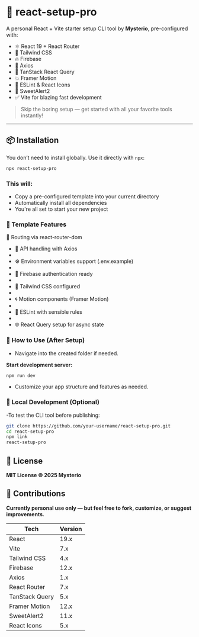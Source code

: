 # 🚀 react-setup-pro

A personal React + Vite starter setup CLI tool by **Mysterio**, pre-configured with:

- ⚛️ React 19 + React Router
- 🎨 Tailwind CSS
- 🔥 Firebase
- 🔁 Axios
- 🎯 TanStack React Query
- 💥 Framer Motion
- 🧠 ESLint & React Icons
- 🍃 SweetAlert2
- ✅ Vite for blazing fast development

> Skip the boring setup — get started with all your favorite tools instantly!

---

## 📦 Installation

You don’t need to install globally. Use it directly with `npx`:

```bash
npx react-setup-pro
```
### This will:
  - Copy a pre-configured template into your current directory
  - Automatically install all dependencies
  - You're all set to start your new project


### 📁 Template Features
🔄 Routing via react-router-dom

- 📡 API handling with Axios
- 
- ⚙️ Environment variables support (.env.example)
- 
- 🔐 Firebase authentication ready
- 
- 🎨 Tailwind CSS configured
- 
- 🌀 Motion components (Framer Motion)
- 
- 🚨 ESLint with sensible rules
- 
- 🌐 React Query setup for async state


### 🧪 How to Use (After Setup)
  - Navigate into the created folder if needed.

**Start development server:**
```bash
npm run dev
```
  - Customize your app structure and features as needed.


### 🔄 Local Development (Optional)
  -To test the CLI tool before publishing:
  ```bash
  git clone https://github.com/your-username/react-setup-pro.git
  cd react-setup-pro
  npm link
  react-setup-pro
  ```

## 📝 License
**MIT License © 2025 Mysterio**

## 🤝 Contributions
**Currently personal use only — but feel free to fork, customize, or suggest improvements.**

| Tech           | Version  |
|----------------|----------|
| React          | 19.x     |
| Vite           | 7.x      |
| Tailwind CSS   | 4.x      |
| Firebase       | 12.x     |
| Axios          | 1.x      |
| React Router   | 7.x      |
| TanStack Query | 5.x      |
| Framer Motion  | 12.x     |
| SweetAlert2    | 11.x     |
| React Icons    | 5.x      |